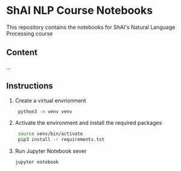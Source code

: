 # ShAI NLP Course Notebooks

This repository contains the notebooks for ShAI's Natural Language Processing course

## Content
...


## Instructions

1. Create a virtual envrionment

   ```bash
	python3 -m venv venv
   ```

2. Activate the environment and install the required packages
   ```bash
	source venv/bin/activate
	pip3 install -r requirements.txt
   ```

3. Run Jupyter Notebook sever
	```bash
	jupyter notebook
	```